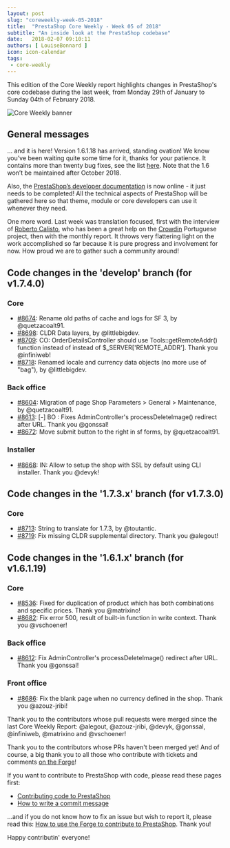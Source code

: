 ```yaml
---
layout: post
slug: "coreweekly-week-05-2018"
title:  "PrestaShop Core Weekly - Week 05 of 2018"
subtitle: "An inside look at the PrestaShop codebase"
date:   2018-02-07 09:10:11
authors: [ LouiseBonnard ]
icon: icon-calendar
tags:
 - core-weekly
---
```


This edition of the Core Weekly report highlights changes in PrestaShop's core codebase during the last week, from Monday 29th of January to Sunday 04th of February 2018.

![Core Weekly banner](/assets/images/2017/04/core_weekly_banner.jpg)


## General messages

… and it is here! Version 1.6.1.18 has arrived, standing ovation! We know you’ve been waiting quite some time for it, thanks for your patience. It contains more than twenty bug fixes, see the list [here]( https://www.prestashop.com/en/system/files/ps_releases/changelog_1.6.1.18.txt). Note that the 1.6 won’t be maintained after October 2018.

Also, the [PrestaShop’s developer documentation]( http://devdocs.prestashop.com) is now online - it just needs to be completed! All the technical aspects of PrestaShop will be gathered here so that theme, module or core developers can use it whenever they need.

One more word. Last week was translation focused, first with the interview of [Roberto Calisto]( http://build.prestashop.com/news/contributor-interview-roberto-calisto), who has been a great help on the [Crowdin]( https://crowdin.com/project/prestashop-official) Portuguese project, then with the monthly report. It throws very flattering light on the work accomplished so far because it is pure progress and involvement for now. How proud we are to gather such a community around!


## Code changes in the 'develop' branch (for v1.7.4.0)

### Core

* [#8674](https://github.com/PrestaShop/PrestaShop/pull/8674): Rename old paths of cache and logs for SF 3, by @quetzacoalt91.
* [#8698](https://github.com/PrestaShop/PrestaShop/pull/8698): CLDR Data layers, by @littlebigdev.
* [#8709](https://github.com/PrestaShop/PrestaShop/pull/8709): CO: OrderDetailsController should use Tools::getRemoteAddr() function instead of instead of $_SERVER['REMOTE_ADDR']. Thank you @infiniweb!
* [#8718](https://github.com/PrestaShop/PrestaShop/pull/8718): Renamed locale and currency data objects (no more use of "bag"), by @littlebigdev.


### Back office

* [#8604](https://github.com/PrestaShop/PrestaShop/pull/8604): Migration of page Shop Parameters > General > Maintenance, by @quetzacoalt91.
* [#8613](https://github.com/PrestaShop/PrestaShop/pull/8613): [-] BO : Fixes AdminController's processDeleteImage() redirect after URL. Thank you @gonssal!
* [#8672](https://github.com/PrestaShop/PrestaShop/pull/8672): Move submit button to the right in sf forms, by @quetzacoalt91.


### Installer

* [#8668](https://github.com/PrestaShop/PrestaShop/pull/8668): IN: Allow to setup the shop with SSL by default using CLI installer. Thank you @devyk!


## Code changes in the '1.7.3.x' branch (for v1.7.3.0)

### Core

* [#8713](https://github.com/PrestaShop/PrestaShop/pull/8713): String to translate for 1.7.3, by @toutantic.
* [#8719](https://github.com/PrestaShop/PrestaShop/pull/8719): Fix missing CLDR supplemental directory. Thank you @alegout!


## Code changes in the '1.6.1.x' branch (for v1.6.1.19)

### Core

* [#8536](https://github.com/PrestaShop/PrestaShop/pull/8536): Fixed for duplication of product which has both combinations and specific prices. Thank you @matrixino!
* [#8682](https://github.com/PrestaShop/PrestaShop/pull/8682): Fix error 500, result of built-in function in write context. Thank you @vschoener!


### Back office

* [#8612](https://github.com/PrestaShop/PrestaShop/pull/8612): Fix AdminController's processDeleteImage() redirect after URL. Thank you @gonssal!


### Front office

* [#8686](https://github.com/PrestaShop/PrestaShop/pull/8686): Fix the blank page when no currency defined in the shop. Thank you @azouz-jribi!

Thank you to the contributors whose pull requests were merged since the last Core Weekly Report: @alegout, @azouz-jribi, @devyk, @gonssal, @infiniweb, @matrixino and @vschoener!

Thank you to the contributors whose PRs haven't been merged yet! And of course, a big thank you to all those who contribute with tickets and comments [on the Forge](http://forge.prestashop.com/)!

If you want to contribute to PrestaShop with code, please read these pages first:

 * [Contributing code to PrestaShop](http://doc.prestashop.com/display/PS16/Contributing+code+to+PrestaShop)
 * [How to write a commit message](http://doc.prestashop.com/display/PS16/How+to+write+a+commit+message)

...and if you do not know how to fix an issue but wish to report it, please read this: [How to use the Forge to contribute to PrestaShop](http://doc.prestashop.com/display/PS16/How+to+use+the+Forge+to+contribute+to+PrestaShop). Thank you!

Happy contributin' everyone!
